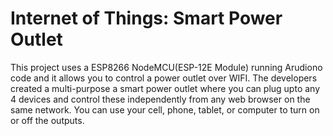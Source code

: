 # Internet of Things: Smart Power Outlet

  This project uses a ESP8266 NodeMCU(ESP-12E Module) running Arudiono code and it allows you to control a power outlet over WIFI.
	The developers created a multi-purpose a smart power outlet where you can plug upto any 4 devices and control these independently from any web browser on the same network. You can use your cell, phone, tablet, or computer to turn on or off the outputs.
  
  
